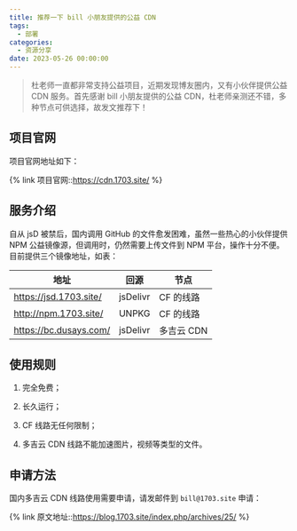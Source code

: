 ```yaml
---
title: 推荐一下 bill 小朋友提供的公益 CDN
tags:
  - 部署
categories:
  - 资源分享
date: 2023-05-26 00:00:00
---
```


> 杜老师一直都非常支持公益项目，近期发现博友圈内，又有小伙伴提供公益 CDN 服务。首先感谢 bill 小朋友提供的公益 CDN，杜老师亲测还不错，多种节点可供选择，故发文推荐下！

<!-- more -->

## 项目官网

项目官网地址如下：

{% link 项目官网::https://cdn.1703.site/ %}

## 服务介绍

自从 jsD 被禁后，国内调用 GitHub 的文件愈发困难，虽然一些热心的小伙伴提供 NPM 公益镜像源，但调用时，仍然需要上传文件到 NPM 平台，操作十分不便。目前提供三个镜像地址，如表：

| 地址 | 回源 | 节点 |
| - | - | - |
| https://jsd.1703.site/ | jsDelivr | CF 的线路 |
| http://npm.1703.site/ | UNPKG | CF 的线路 |
| https://bc.dusays.com/ | jsDelivr | 多吉云 CDN |

## 使用规则

1. 完全免费； 

2. 长久运行；

3. CF 线路无任何限制；
 
4. 多吉云 CDN 线路不能加速图片，视频等类型的文件。

## 申请方法

国内多吉云 CDN 线路使用需要申请，请发邮件到 `bill@1703.site` 申请：

{% link 原文地址::https://blog.1703.site/index.php/archives/25/ %}